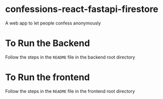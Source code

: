 # confessions-react-fastapi-firestore
A web app to let people confess anonymously

# To Run the Backend
Follow the steps in the `README` file in the backend root directory

# To Run the frontend
Follow the steps in the `README` file in the frontend root directory